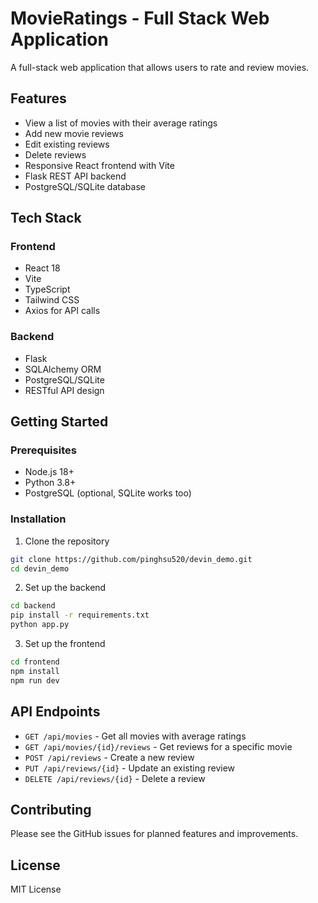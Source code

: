 # MovieRatings - Full Stack Web Application

A full-stack web application that allows users to rate and review movies.

## Features

- View a list of movies with their average ratings
- Add new movie reviews
- Edit existing reviews
- Delete reviews
- Responsive React frontend with Vite
- Flask REST API backend
- PostgreSQL/SQLite database

## Tech Stack

### Frontend
- React 18
- Vite
- TypeScript
- Tailwind CSS
- Axios for API calls

### Backend
- Flask
- SQLAlchemy ORM
- PostgreSQL/SQLite
- RESTful API design

## Getting Started

### Prerequisites
- Node.js 18+
- Python 3.8+
- PostgreSQL (optional, SQLite works too)

### Installation

1. Clone the repository
```bash
git clone https://github.com/pinghsu520/devin_demo.git
cd devin_demo
```

2. Set up the backend
```bash
cd backend
pip install -r requirements.txt
python app.py
```

3. Set up the frontend
```bash
cd frontend
npm install
npm run dev
```

## API Endpoints

- `GET /api/movies` - Get all movies with average ratings
- `GET /api/movies/{id}/reviews` - Get reviews for a specific movie
- `POST /api/reviews` - Create a new review
- `PUT /api/reviews/{id}` - Update an existing review
- `DELETE /api/reviews/{id}` - Delete a review

## Contributing

Please see the GitHub issues for planned features and improvements.

## License

MIT License
